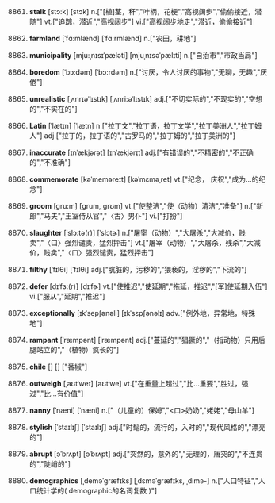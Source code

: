 8861. **stalk**
[stɔ:k]  [stɔk]
n.["[植]茎，秆","叶柄，花梗","高视阔步","偷偷接近，潜随"]  vt.["追踪，潜近","高视阔步"]  vi.["高视阔步地走","潜近，偷偷接近"]  

8862. **farmland**
[ˈfɑ:mlænd]  [ˈfɑ:rmlænd]
n.["农田，耕地"]  

8863. **municipality**
[mju:ˌnɪsɪˈpæləti]  [mjuˌnɪsəˈpælɪti]
n.["自治市","市政当局"]  

8864. **boredom**
[ˈbɔ:dəm]  [ˈbɔ:rdəm]
n.["讨厌，令人讨厌的事物","无聊，无趣","厌倦"]  

8865. **unrealistic**
[ˌʌnrɪəˈlɪstɪk]  [ˌʌnri:əˈlɪstɪk]
adj.["不切实际的","不现实的","空想的","不实在的"]  

8866. **Latin**
[ˈlætɪn]  [ˈlætn]
n.["拉丁文","拉丁语，拉丁文学","拉丁美洲人","拉丁姆人"]  adj.["拉丁的，拉丁语的","古罗马的","拉丁姆的","拉丁美洲的"]  

8867. **inaccurate**
[ɪnˈækjərət]  [ɪnˈækjərɪt]
adj.["有错误的","不精密的","不正确的","不准确"]  

8868. **commemorate**
[kəˈmeməreɪt]  [kəˈmɛməˌret]
vt.["纪念， 庆祝","成为…的纪念"]  

8869. **groom**
[gru:m]  [ɡrum, ɡrʊm]
vt.["使整洁","使（动物）清洁","准备"]  n.["新郎","马夫","王室侍从官","〈古〉男仆"]  vi.["打扮"]  

8870. **slaughter**
[ˈslɔ:tə(r)]  [ˈslɔtɚ]
n.["屠宰（动物）","大屠杀","大减价，贱卖","〈口〉强烈谴责，猛烈抨击"]  vt.["屠宰（动物）","大屠杀，残杀","大减价，贱卖","〈口〉强烈谴责，猛烈抨击"]  

8871. **filthy**
[ˈfɪlθi]  [ˈfɪlθi]
adj.["肮脏的，污秽的","猥亵的，淫秽的","下流的"]  

8872. **defer**
[dɪˈfɜ:(r)]  [dɪˈfɚ]
vt.["使推迟","使延期","拖延，推迟","[军]使延期入伍"]  vi.["服从","延期","推迟"]  

8873. **exceptionally**
[ɪkˈsepʃənəli]  [ɪkˈsɛpʃənəlɪ]
adv.["例外地，异常地，特殊地"]  

8874. **rampant**
[ˈræmpənt]  [ˈræmpənt]
adj.["蔓延的","猖獗的","（指动物）只用后腿站立的","（植物）疯长的"]  

8875. **chile**
[]  []
["番椒"]  

8876. **outweigh**
[ˌaʊtˈweɪ]  [aʊtˈwe]
vt.["在重量上超过","比…重要","胜过，强过","比…有价值"]  

8877. **nanny**
[ˈnæni]  [ˈnæni]
n.["（儿童的）保姆","<口>奶奶","姥姥","母山羊"]  

8878. **stylish**
[ˈstaɪlɪʃ]  [ˈstaɪlɪʃ]
adj.["时髦的，流行的，入时的","现代风格的","漂亮的"]  

8879. **abrupt**
[əˈbrʌpt]  [əˈbrʌpt]
adj.["突然的，意外的","无理的，唐突的","不连贯的","陡峭的"]  

8880. **demographics**
[ˌdeməˈgræfɪks]  [ˌdɛməˈɡræfɪks, ˌdimə-]
n.["人口特征","人口统计学的( demographic的名词复数 )"]  

